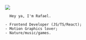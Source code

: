 <img src="https://i.imgur.com/SU8xgbu.png"/>
    
      Hey ya, I'm Rafael.
        
    - Frontend Developer (JS/TS/React);
    - Motion Graphics lover;
    - Nature/music/games.
